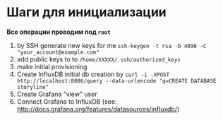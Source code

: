 # Шаги для инициализации

__Все операции проводим под `root`__

1. by SSH generate new keys for me `ssh-keygen -t rsa -b 4096 -C "your_account@example.com"`
1. add public keys to to `/home/ХХХХХ/.ssh/authorized_keys`
1. make initial provisioning
1. Create InfluxDB initial db creation by `curl -i -XPOST http://localhost:8086/query --data-urlencode "q=CREATE DATABASE storyline"`
1. Create Grafana "view" user
1. Connect Grafana to InfluxDB (see: http://docs.grafana.org/features/datasources/influxdb/)
